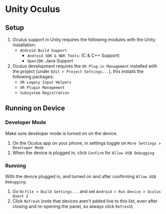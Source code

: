 # Unity Oculus

## Setup

1. Oculus support in Unity requires the following modules with the Unity installation:
    - `Android Build Support`
        - `Android SDK & NDK Tools`: (C & C++ Support)
        - `OpenJDK`: Java Support
2. Oculus development requires the  `XR Plug-in Management` installed with the project (under `Edit > Project Settings...`), this installs the following packages:
    - `XR Legacy Input Helpers`
    - `XR Plugin Management`
    - `Subsystem Registration`

## Running on Device

### Developer Mode

Make sure developer mode is turned on on the device.

1. On the Oculus app on your phone, in settings toggle on `More Settings > Developer Mode`
2. When the device is plugged in, click `Confirm` for `Allow USB Debugging`

### Running

With the device plugged in, and turned on and after confirming `Allow USB Debugging`:

1. Go to `File > Build Settings...` and set `Android > Run Device > Oculus Quest 2`
2. Click `Refresh` (note that devices aren't added live to this list, even after closing and re-opening the panel, so always click `Refresh`)
